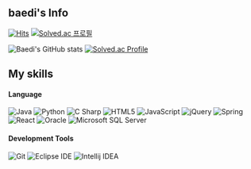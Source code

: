 ## baedi's Info
[![Hits](https://hits.seeyoufarm.com/api/count/incr/badge.svg?url=https%3A%2F%2Fgithub.com%2Fbaedi%2Fhit-counter&count_bg=%2379C83D&title_bg=%23555555&icon=github.svg&icon_color=%23E7E7E7&title=hits&edge_flat=false)](https://hits.seeyoufarm.com)
[![Solved.ac
프로필](http://mazassumnida.wtf/api/mini/generate_badge?boj=dlbae9613)](https://solved.ac/dlbae9613)

![Baedi's GitHub stats](https://github-readme-stats.vercel.app/api?username=baedi&show_icons=true&theme=radical)
[![Solved.ac Profile](http://mazassumnida.wtf/api/v2/generate_badge?boj=dlbae9613)](https://solved.ac/dlbae9613)

## My skills
#### Language
![Java](https://img.shields.io/badge/Java-d40000.svg?&style=for-the-badge&logo=Java&logoColor=white)
![Python](https://img.shields.io/badge/Python-3776AB.svg?&style=for-the-badge&logo=Python&logoColor=white)
![C Sharp](https://img.shields.io/badge/CSharp-239120.svg?&style=for-the-badge&logo=CSharp&logoColor=white)
![HTML5](https://img.shields.io/badge/HTML5-E34F26.svg?&style=for-the-badge&logo=HTML5&logoColor=white)
![JavaScript](https://img.shields.io/badge/JavaScript-F7DF1E.svg?&style=for-the-badge&logo=JavaScript&logoColor=white)
![jQuery](https://img.shields.io/badge/jQuery-0769AD.svg?&style=for-the-badge&logo=jQuery&logoColor=white)
![Spring](https://img.shields.io/badge/Spring-6DB33F.svg?&style=for-the-badge&logo=Spring&logoColor=white)
![React](https://img.shields.io/badge/React-61DAFB.svg?&style=for-the-badge&logo=React&logoColor=white)
![Oracle](https://img.shields.io/badge/Oracle-F80000.svg?&style=for-the-badge&logo=Oracle&logoColor=white)
![Microsoft SQL Server](https://img.shields.io/badge/Microsoft_SQL_Server-CC2927.svg?&style=for-the-badge&logo=MicrosoftSQLServer&logoColor=white)


#### Development Tools
![Git](https://img.shields.io/badge/Git-F05032.svg?&style=for-the-badge&logo=Git&logoColor=white)
![Eclipse IDE](https://img.shields.io/badge/Eclipse_IDE-2C2255.svg?&style=for-the-badge&logo=EclipseIDE&logoColor=white)
![Intellij IDEA](https://img.shields.io/badge/Intellij_IDEA-000000.svg?&style=for-the-badge&logo=IntellijIDEA&logoColor=white)

<!--
**baedi/baedi** is a ✨ _special_ ✨ repository because its `README.md` (this file) appears on your GitHub profile.

Here are some ideas to get you started:

- 🔭 I’m currently working on ...
- 🌱 I’m currently learning ...
- 👯 I’m looking to collaborate on ...
- 🤔 I’m looking for help with ...
- 💬 Ask me about ...
- 📫 How to reach me: ...
- 😄 Pronouns: ...
- ⚡ Fun fact: ...
-->
